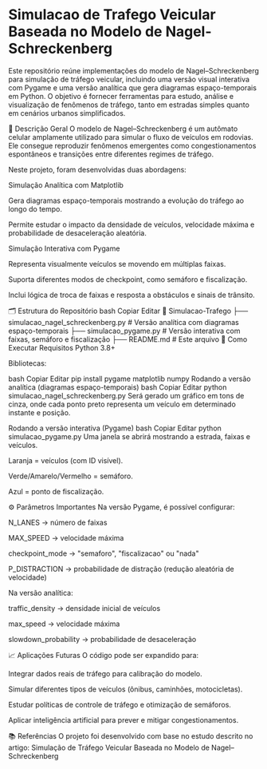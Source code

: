 # Simulacao de Trafego Veicular Baseada no Modelo de Nagel-Schreckenberg
 Este repositório reúne implementações do modelo de Nagel–Schreckenberg para simulação de tráfego veicular, incluindo uma versão visual interativa com Pygame e uma versão analítica que gera diagramas espaço-temporais em Python.
O objetivo é fornecer ferramentas para estudo, análise e visualização de fenômenos de tráfego, tanto em estradas simples quanto em cenários urbanos simplificados.

📜 Descrição Geral
O modelo de Nagel–Schreckenberg é um autômato celular amplamente utilizado para simular o fluxo de veículos em rodovias. Ele consegue reproduzir fenômenos emergentes como congestionamentos espontâneos e transições entre diferentes regimes de tráfego.

Neste projeto, foram desenvolvidas duas abordagens:

Simulação Analítica com Matplotlib

Gera diagramas espaço-temporais mostrando a evolução do tráfego ao longo do tempo.

Permite estudar o impacto da densidade de veículos, velocidade máxima e probabilidade de desaceleração aleatória.

Simulação Interativa com Pygame

Representa visualmente veículos se movendo em múltiplas faixas.

Suporta diferentes modos de checkpoint, como semáforo e fiscalização.

Inclui lógica de troca de faixas e resposta a obstáculos e sinais de trânsito.

🗂 Estrutura do Repositório
bash
Copiar
Editar
📂 Simulacao-Trafego
 ├── simulacao_nagel_schreckenberg.py   # Versão analítica com diagramas espaço-temporais
 ├── simulacao_pygame.py               # Versão interativa com faixas, semáforo e fiscalização
 ├── README.md                         # Este arquivo
🚀 Como Executar
Requisitos
Python 3.8+

Bibliotecas:

bash
Copiar
Editar
pip install pygame matplotlib numpy
Rodando a versão analítica (diagramas espaço-temporais)
bash
Copiar
Editar
python simulacao_nagel_schreckenberg.py
Será gerado um gráfico em tons de cinza, onde cada ponto preto representa um veículo em determinado instante e posição.

Rodando a versão interativa (Pygame)
bash
Copiar
Editar
python simulacao_pygame.py
Uma janela se abrirá mostrando a estrada, faixas e veículos.

Laranja = veículos (com ID visível).

Verde/Amarelo/Vermelho = semáforo.

Azul = ponto de fiscalização.

⚙️ Parâmetros Importantes
Na versão Pygame, é possível configurar:

N_LANES → número de faixas

MAX_SPEED → velocidade máxima

checkpoint_mode → "semaforo", "fiscalizacao" ou "nada"

P_DISTRACTION → probabilidade de distração (redução aleatória de velocidade)

Na versão analítica:

traffic_density → densidade inicial de veículos

max_speed → velocidade máxima

slowdown_probability → probabilidade de desaceleração

📈 Aplicações Futuras
O código pode ser expandido para:

Integrar dados reais de tráfego para calibração do modelo.

Simular diferentes tipos de veículos (ônibus, caminhões, motocicletas).

Estudar políticas de controle de tráfego e otimização de semáforos.

Aplicar inteligência artificial para prever e mitigar congestionamentos.

📚 Referências
O projeto foi desenvolvido com base no estudo descrito no artigo:
Simulação de Tráfego Veicular Baseada no Modelo de Nagel–Schreckenberg
